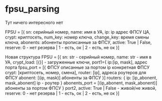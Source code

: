 # fpsu_parsing
Тут ничего интересного нет

FPSU = [{   sn: серийный номер,
            name: имя в УА,
            ip: ip адрес ФПСУ ЦА,
            crypt: криптосеть,
            num_key: номер ключа,
            change_key: время смены ключа,
            abonents: абоненты прописанные за ФПСУ,
            active: True | False,
            reserve: 0 - нет резерва | 1 - есть, ок | 2 - есть, не ок
            }]

Новая структура
FPSU = [{   sn: str - серийный номер,
            name: str - имя в УА,
            crypt_load: [{}] - загруженные ключи,
            port1={
                ip:[ip, mask],                              адрес порта
                fpsu_port = [{                              ФПСУ описанные за портом
                        ip                                  конкретная ФПСУ
                        crypt: [криптосеть, номер, смена],
                        router: [ip],                       адреса роутеров для ФПСУ
                        abonent: [(ip, mask)]               абоненты за ФПСУ
                }]
                routers: {
                    ip: [ip_abonent, mask_abonent]          ip - роутер 
                }
                abonents_port = [(ip_abonent, mask_abonent)]    абоненты за портом ФПСУ
            }
            port2,
            active: True | False - живой/не живой,
            reserve: 0 - нет резерва | 1 - есть, ок | 2 - есть, не ок
        }]